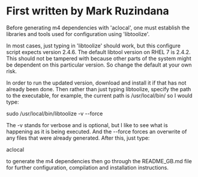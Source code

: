 # First written by Mark Ruzindana

Before generating m4 dependencies with 'aclocal', one must establish the libraries and tools used for configuration using 'libtoolize'. 

In most cases, just typing in 'libtoolize' should work, but this configure script expects version 2.4.6. The default libtool version on RHEL 7 is 2.4.2. This should not be tampered with because other parts of the system might be dependent on this particular version. So change the default at your own risk.

In order to run the updated version, download and install it if that has not already been done. Then rather than just typing libtoolize, specify the path to the executable, for example, the current path is /usr/local/bin/ so I would type:

sudo /usr/local/bin/libtoolize -v --force

The -v stands for verbose and is optional, but I like to see what is happening as it is being executed. And the --force forces an overwrite of any files that were already generated. After this, just type:

aclocal

to generate the m4 dependencies then go through the README_GB.md file for further configuration, compilation and installation instructions.
